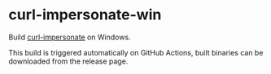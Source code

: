 # curl-impersonate-win

Build [curl-impersonate](https://github.com/lwthiker/curl-impersonate) on Windows.

This build is triggered automatically on GitHub Actions, built binaries can be downloaded
from the release page.
